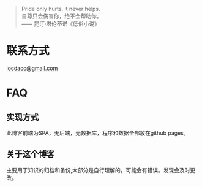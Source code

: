 
> Pride only hurts, it never helps.  
> 自尊只会伤害你，绝不会帮助你。  
> —— 昆汀·塔伦蒂诺《低俗小说》  

# 联系方式

iocdacc@gmail.com

# FAQ

## 实现方式

此博客前端为SPA，无后端，无数据库，程序和数据全部放在github pages。

## 关于这个博客

主要用于知识的归档和备份,大部分是自行理解的，可能会有错误。发现会及时更改。
